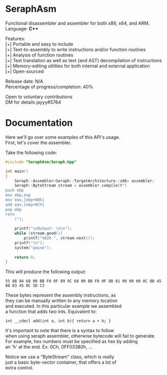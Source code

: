 # SeraphAsm

Functional disassembler and assembler for both x86, x64, and ARM.<br>
Language: <b>C++</b><br>

Features:<br>
[+] Portable and easy to include<br>
[+] Text-to-assembly to write instructions and/or function routines<br>
[+] Analysis of function routines<br>
[+] Text translation as well as text (and AST) decompilation of instructions<br>
[+] Memory-editing utilities for both internal and external application<br>
[+] Open-sourced<br>

Release date: N/A<br>
Percentage of progress/completion: 40%<br>

Open to voluntary contributions<br>
DM for details jayyy#5764<br>



# Documentation

Here we'll go over some examples of this API's usage.<br>
First, let's cover the assembler.<br>

Take the following code:<br>

```cpp
#include "SeraphAsm/Seraph.hpp"

int main()
{
	Seraph::Assembler<Seraph::TargetArchitecture::x86> assembler;
	Seraph::ByteStream stream = assembler.compile(R"(
push ebp
mov ebp,esp
mov eax,[ebp+08h]
add eax,[ebp+0Ch]
pop ebp
retn
	)");
	
	printf("\nOutput: \n\n");
	while (stream.good())
		printf("%02X ", stream.next());
	printf("\n");
	system("pause");
 	
	return 0;
}
```

This will produce the following output:<br>
```
55 8B 84 68 00 BB F0 0F 89 9C 68 00 BB F0 0F 8B 81 00 00 00 0C 8B 45 08 03 45 0C 5D C3
```

These bytes represent the assembly instructions, as <br>
they can be manually written to any memory location<br>
and executed. In this particular example we assembled<br>
a function that adds two ints. Equivalent to:<br>
```
int __cdecl add(int a, int b){ return a + b; }
```

It's important to note that there is a syntax to follow<br>
when using seraph assembler, otherwise bytecode will fail to generate.<br>
For example, hex numbers must be specified as hex by adding <br>
an 'h' at the end. Ex: 0Ch, 0FF03380h, ...<br>

Notice we use a "ByteStream" class, which is really<br>
just a basic byte-vector container, that offers a lot of<br>
extra control.<br>



